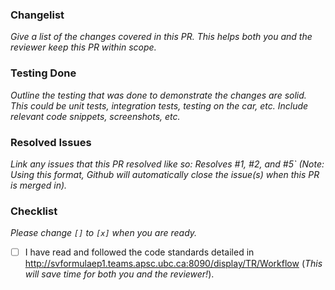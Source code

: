 ### Changelist 
*Give a list of the changes covered in this PR. This helps both you and the reviewer keep this PR within scope.*

### Testing Done
*Outline the testing that was done to demonstrate the changes are solid. This could be unit tests, integration tests, testing on the car, etc. Include relevant code snippets, screenshots, etc.*

### Resolved Issues
*Link any issues that this PR resolved like so: Resolves #1, #2, and #5` (Note: Using this format, Github will automatically close the issue(s) when this PR is merged in).*

### Checklist
*Please change `[]` to `[x]` when you are ready.*
- [ ] I have read and followed the code standards detailed in http://svformulaep1.teams.apsc.ubc.ca:8090/display/TR/Workflow (*This will save time for both you and the reviewer!*).
